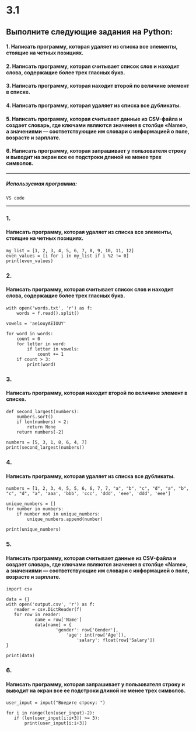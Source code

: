 # 3.1
## Выполните следующие задания на Python:
#### 1. Написать программу, которая удаляет из списка все элементы, стоящие на четных позициях.
#### 2. Написать программу, которая считывает список слов и находит слова, содержащие более трех гласных букв.
#### 3. Написать программу, которая находит второй по величине элемент в списке.
#### 4. Написать программу, которая удаляет из списка все дубликаты.
#### 5. Написать программу, которая считывает данные из CSV-файла и создает словарь, где ключами являются значения в столбце «Name», а значениями — соответствующие им словари с информацией о поле, возрасте и зарплате.
#### 6. Написать программу, которая запрашивает у пользователя строку и выводит на экран все ее подстроки длиной не менее трех символов.
---
##### Используемая программа:
    VS code
---

### 1.
#### Написать программу, которая удаляет из списка все элементы, стоящие на четных позициях.

```
my_list = [1, 2, 3, 4, 5, 6, 7, 8, 9, 10, 11, 12]
even_values = [i for i in my_list if i %2 != 0]
print(even_values)
```

### 2. 
#### Написать программу, которая считывает список слов и находит слова, содержащие более трех гласных букв.

```
with open('words.txt', 'r') as f:
    words = f.read().split()

vowels = 'aeiouyAEIOUY'

for word in words:
    count = 0
    for letter in word:
        if letter in vowels:
            count += 1
    if count > 3:
        print(word)
```

### 3.
#### Написать программу, которая находит второй по величине элемент в списке.

```
def second_largest(numbers):
    numbers.sort()
    if len(numbers) < 2:
        return None
    return numbers[-2]

numbers = [5, 3, 1, 8, 6, 4, 7]
print(second_largest(numbers))
```

### 4.
#### Написать программу, которая удаляет из списка все дубликаты.

```
numbers = [1, 2, 3, 4, 5, 5, 6, 6, 7, 7, "a", "b", "c", "d", "a", "b", "c", "d", "a", 'aaa', 'bbb', 'ccc', 'ddd', 'eee', 'ddd', 'eee']

unique_numbers = []
for number in numbers:
    if number not in unique_numbers:
        unique_numbers.append(number)

print(unique_numbers)
```

### 5.
#### Написать программу, которая считывает данные из CSV-файла и создает словарь, где ключами являются значения в столбце «Name», а значениями — соответствующие им словари с информацией о поле, возрасте и зарплате.
 ```
 import csv

data = {}
with open('output.csv', 'r') as f:
    reader = csv.DictReader(f)
    for row in reader:
            name = row['Name']
            data[name] = {
                    'gender': row['Gender'],
                        'age': int(row['Age']),
                            'salary': float(row['Salary'])
}

print(data)
 ```

 ### 6.
 #### Написать программу, которая запрашивает у пользователя строку и выводит на экран все ее подстроки длиной не менее трех символов.

 ```
 user_input = input("Введите строку: ")

for i in range(len(user_input)-2):
    if (len(user_input[i:i+3]) >= 3):
        print(user_input[i:i+3])
 ```